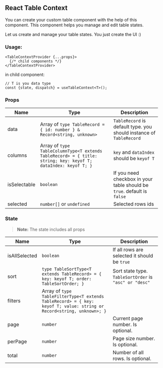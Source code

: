 ## React Table Context

You can create your custom table component with the help of this component. This component helps you manage and edit
table states.

Let us create and manage your table states. You just create the UI :)

### Usage:

```tsx
<TableContextProvider {...props}>
  {/* child components */}
</TableContextProvider>
```

in child component:

```tsx
// T is you data type
const {state, dispatch} = useTableContext<T>();
```

### Props

| Name         | Type                                                                                                                       | Description                                                             |
|--------------|----------------------------------------------------------------------------------------------------------------------------|-------------------------------------------------------------------------|
| data         | Array of `type TableRecord = { id: number } & Record<string, unknown>`                                                     | `TableRecord` is default type. you should instance of `TableRecord`     |
| columns      | Array of `type TableColumnType<T extends TableRecord> = { title: string; key: keyof T; dataIndex: keyof T; }` | `key` and `dataIndex` should be `keyof T`                               |
| isSelectable | `boolean`                                                                                                                  | If you need checkbox in your table should be `true`. default is `false` |
| selected     | `number[]` or `undefined`                                                                                                  | Selected rows ids                                                       |

### State

> **Note:** The state includes all props

| Name          | Type                                                                                                                 | Description                                            |
|---------------|----------------------------------------------------------------------------------------------------------------------|--------------------------------------------------------|
| isAllSelected | `boolean`                                                                                                            | If all rows are selected it should be `true`           |
| sort          | `type TableSortType<T extends TableRecord> = { key: keyof T; order: TableSortOrder; }`                               | Sort state type. `TableSortOrder` is `"asc" or "desc"` |
| filters | Array of `type TableFilterType<T extends TableRecord> = { key: keyof T; value: string or Record<string, unknown>; }` |                                                        |
| page              | `number`                                                                                                              | Current page number. Is optional.                      |
| perPage              | `number`                                                                                                              | Page size number. Is optional.                         |
| total              | `number`                                                                                                              | Number of all rows. Is optional.                       |